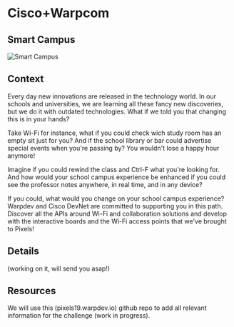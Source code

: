 
# Cisco+Warpcom

## Smart Campus

![Smart Campus](https://raw.githubusercontent.com/PixelsCamp/hackathon/master/v3.0/assets/cisco-warpcom_smart-campus.jpg "Smart Campus")

## Context

Every day new innovations are released in the technology world. 
In our schools and universities, we are learning all these fancy new discoveries, but we do it with outdated technologies. 
What if we told you that changing this is in your hands?

Take Wi-Fi for instance, what if you could check wich study room has an empty sit just for you? And if the school library or bar could advertise special events when you're passing by? You wouldn't lose a happy hour anymore!

Imagine if you could rewind the class and Ctrl-F what you're looking for. And how would your school campus experience be enhanced if you could see the professor notes anywhere, in real time, and in any device?

If you could, what would you change on your school campus experience?
Warpdev and Cisco DevNet are committed to supporting you in this path. Discover all the APIs around Wi-Fi and collaboration solutions and develop with the interactive boards and the Wi-Fi access points that we've brought to Pixels!

## Details

(working on it, will send you asap!)

## Resources

We will use this (pixels19.warpdev.io) github repo to add all relevant information for the challenge (work in progress).
